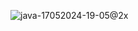 ![java-17052024-19-05@2x](https://github.com/ActualTomato/Chip8Emu/assets/73549035/27001f5e-a003-4b77-92e9-0d0b72299f73)
